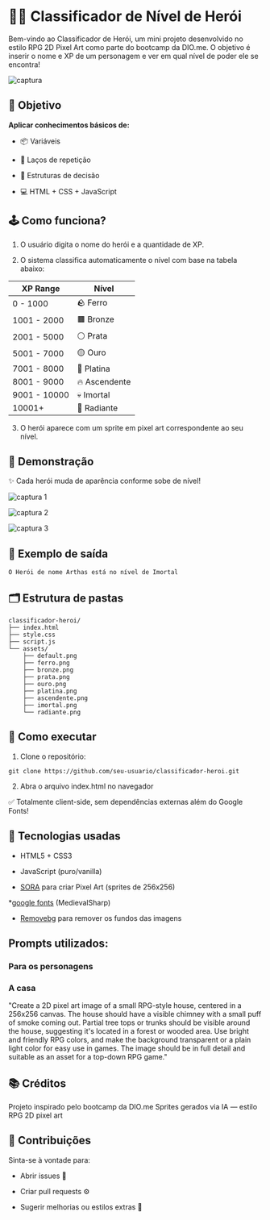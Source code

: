 # 🧙‍♂️ Classificador de Nível de Herói

Bem-vindo ao Classificador de Herói, um mini projeto desenvolvido no estilo RPG 2D Pixel Art como parte do bootcamp da DIO.me.
O objetivo é inserir o nome e XP de um personagem e ver em qual nível de poder ele se encontra!

![captura](./assets/media/captura.PNG)

## 🎯 Objetivo
**Aplicar conhecimentos básicos de:**

* 📦 Variáveis

* 🔁 Laços de repetição

* 🔀 Estruturas de decisão

* 💻 HTML + CSS + JavaScript

## 🕹️ Como funciona?

1. O usuário digita o nome do herói e a quantidade de XP.

2. O sistema classifica automaticamente o nível com base na tabela abaixo:

| XP Range     | Nível         |
| ------------ | ------------- |
| 0 - 1000     | 🪨 Ferro      |
| 1001 - 2000  | 🟫 Bronze     |
| 2001 - 5000  | ⚪ Prata       |
| 5001 - 7000  | 🟡 Ouro       |
| 7001 - 8000  | 🔷 Platina    |
| 8001 - 9000  | 🔥 Ascendente |
| 9001 - 10000 | 💀 Imortal    |
| 10001+       | 🌟 Radiante   |

3. O herói aparece com um sprite em pixel art correspondente ao seu nível.

## 📸 Demonstração

✨ Cada herói muda de aparência conforme sobe de nível!

![captura 1](./assets/media/Capturar_1.PNG)

![captura 2](./assets/media/captura_2.PNG)

![captura 3](./assets/media/Captura_3.PNG)

## 🧾 Exemplo de saída
```
O Herói de nome Arthas está no nível de Imortal
```
## 🗂️ Estrutura de pastas
```
classificador-heroi/
├── index.html
├── style.css
├── script.js
└── assets/
    ├── default.png
    ├── ferro.png
    ├── bronze.png
    ├── prata.png
    ├── ouro.png
    ├── platina.png
    ├── ascendente.png
    ├── imortal.png
    └── radiante.png
```
## 🚀 Como executar

1. Clone o repositório:

```
git clone https://github.com/seu-usuario/classificador-heroi.git
```
2. Abra o arquivo index.html no navegador
   
✅ Totalmente client-side, sem dependências externas além do Google Fonts!

## 🎨 Tecnologias usadas

* HTML5 + CSS3

* JavaScript (puro/vanilla)

* [SORA](https://sora.chatgpt.com/explore) para criar Pixel Art (sprites de 256x256)

*[google fonts](https://fonts.google.com/specimen/MedievalSharp) (MedievalSharp) 

* [Removebg](https://www.remove.bg/pt-br/) para remover os fundos das imagens

## Prompts utilizados: 

### Para os personagens


### A casa

"Create a 2D pixel art image of a small RPG-style house, centered in a 256x256 canvas. The house should have a visible chimney with a small puff of smoke coming out. Partial tree tops or trunks should be visible around the house, suggesting it's located in a forest or wooded area. Use bright and friendly RPG colors, and make the background transparent or a plain light color for easy use in games. The image should be in full detail and suitable as an asset for a top-down RPG game."

## 📚 Créditos
Projeto inspirado pelo bootcamp da DIO.me
Sprites gerados via IA — estilo RPG 2D pixel art

## 🤝 Contribuições
Sinta-se à vontade para:

* Abrir issues 🐛

* Criar pull requests ⚙️

* Sugerir melhorias ou estilos extras 🎨
